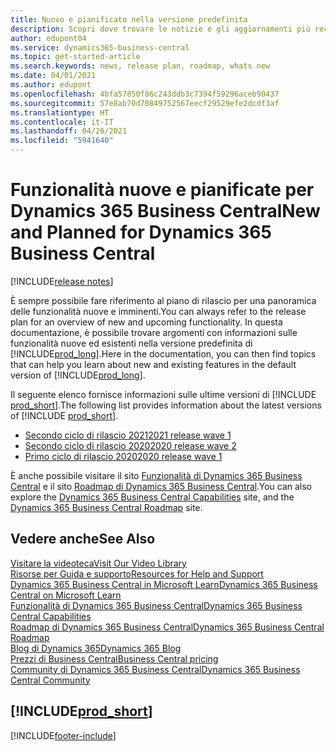```yaml
---
title: Nuovo e pianificato nella versione predefinita
description: Scopri dove trovare le notizie e gli aggiornamenti più recenti per la versione predefinita di Business Central.
author: edupont04
ms.service: dynamics365-business-central
ms.topic: get-started-article
ms.search.keywords: news, release plan, roadmap, whats new
ms.date: 04/01/2021
ms.author: edupont
ms.openlocfilehash: 4bfa57850f86c243ddb3c7394f59296aceb90437
ms.sourcegitcommit: 57e8ab70d70849752567eecf29529efe2dcdf3af
ms.translationtype: HT
ms.contentlocale: it-IT
ms.lasthandoff: 04/26/2021
ms.locfileid: "5941640"
---
```

# <a name="new-and-planned-for-dynamics-365-business-central"></a><span data-ttu-id="e79f2-103">Funzionalità nuove e pianificate per Dynamics 365 Business Central</span><span class="sxs-lookup"><span data-stu-id="e79f2-103">New and Planned for Dynamics 365 Business Central</span></span>

[!INCLUDE[release notes](includes/release-notes.md)]

<span data-ttu-id="e79f2-104">È sempre possibile fare riferimento al piano di rilascio per una panoramica delle funzionalità nuove e imminenti.</span><span class="sxs-lookup"><span data-stu-id="e79f2-104">You can always refer to the release plan for an overview of new and upcoming functionality.</span></span> <span data-ttu-id="e79f2-105">In questa documentazione, è possibile trovare argomenti con informazioni sulle funzionalità nuove ed esistenti nella versione predefinita di [!INCLUDE[prod_long](includes/prod_long.md)].</span><span class="sxs-lookup"><span data-stu-id="e79f2-105">Here in the documentation, you can then find topics that can help you learn about new and existing features in the default version of [!INCLUDE[prod_long](includes/prod_long.md)].</span></span>  

<span data-ttu-id="e79f2-106">Il seguente elenco fornisce informazioni sulle ultime versioni di [!INCLUDE [prod_short](includes/prod_short.md)].</span><span class="sxs-lookup"><span data-stu-id="e79f2-106">The following list provides information about the latest versions of [!INCLUDE [prod_short](includes/prod_short.md)].</span></span>  

* [<span data-ttu-id="e79f2-107">Secondo ciclo di rilascio 2021</span><span class="sxs-lookup"><span data-stu-id="e79f2-107">2021 release wave 1</span></span>](/dynamics365-release-plan/2021wave1/smb/dynamics365-business-central/planned-features)  
* [<span data-ttu-id="e79f2-108">Secondo ciclo di rilascio 2020</span><span class="sxs-lookup"><span data-stu-id="e79f2-108">2020 release wave 2</span></span>](/dynamics365-release-plan/2020wave2/smb/dynamics365-business-central/planned-features)  
* [<span data-ttu-id="e79f2-109">Primo ciclo di rilascio 2020</span><span class="sxs-lookup"><span data-stu-id="e79f2-109">2020 release wave 1</span></span>](/dynamics365-release-plan/2020wave1/dynamics365-business-central/planned-features)  

<span data-ttu-id="e79f2-110">È anche possibile visitare il sito [Funzionalità di Dynamics 365 Business Central](https://dynamics.microsoft.com/business-central/capabilities/) e il sito [Roadmap di Dynamics 365 Business Central](https://dynamics.microsoft.com/roadmap/business-central/).</span><span class="sxs-lookup"><span data-stu-id="e79f2-110">You can also explore the [Dynamics 365 Business Central Capabilities](https://dynamics.microsoft.com/business-central/capabilities/) site, and the [Dynamics 365 Business Central Roadmap](https://dynamics.microsoft.com/roadmap/business-central/) site.</span></span>  

<!--comment out for 3 days[![RSS Subscription](/dynamics365-release-plan/media/feed-icon.png "RSS Subscription")](https://go.microsoft.com/fwlink/?linkid=2161350) Updates to Dynamics 365 Business Central documentation-->

## <a name="see-also"></a><span data-ttu-id="e79f2-111">Vedere anche</span><span class="sxs-lookup"><span data-stu-id="e79f2-111">See Also</span></span>

[<span data-ttu-id="e79f2-112">Visitare la videoteca</span><span class="sxs-lookup"><span data-stu-id="e79f2-112">Visit Our Video Library</span></span>](across-videos.md)  
[<span data-ttu-id="e79f2-113">Risorse per Guida e supporto</span><span class="sxs-lookup"><span data-stu-id="e79f2-113">Resources for Help and Support</span></span>](product-help-and-support.md)  
[<span data-ttu-id="e79f2-114">Dynamics 365 Business Central in Microsoft Learn</span><span class="sxs-lookup"><span data-stu-id="e79f2-114">Dynamics 365 Business Central on Microsoft Learn</span></span>](/learn/dynamics365/business-central?WT.mc_id=dyn365bc_landingpage-docs)  
[<span data-ttu-id="e79f2-115">Funzionalità di Dynamics 365 Business Central</span><span class="sxs-lookup"><span data-stu-id="e79f2-115">Dynamics 365 Business Central Capabilities</span></span>](https://dynamics.microsoft.com/business-central/capabilities/)  
[<span data-ttu-id="e79f2-116">Roadmap di Dynamics 365 Business Central</span><span class="sxs-lookup"><span data-stu-id="e79f2-116">Dynamics 365 Business Central Roadmap</span></span>](https://dynamics.microsoft.com/roadmap/business-central/)  
[<span data-ttu-id="e79f2-117">Blog di Dynamics 365</span><span class="sxs-lookup"><span data-stu-id="e79f2-117">Dynamics 365 Blog</span></span>](https://cloudblogs.microsoft.com/dynamics365/it/product/business-central/)  
[<span data-ttu-id="e79f2-118">Prezzi di Business Central</span><span class="sxs-lookup"><span data-stu-id="e79f2-118">Business Central pricing</span></span>](https://dynamics.microsoft.com/business-central/overview/#pricing)  
[<span data-ttu-id="e79f2-119">Community di Dynamics 365 Business Central</span><span class="sxs-lookup"><span data-stu-id="e79f2-119">Dynamics 365 Business Central Community</span></span>](https://community.dynamics.com/business/)

## [!INCLUDE[prod_short](includes/free_trial_md.md)]

[!INCLUDE[footer-include](includes/footer-banner.md)]